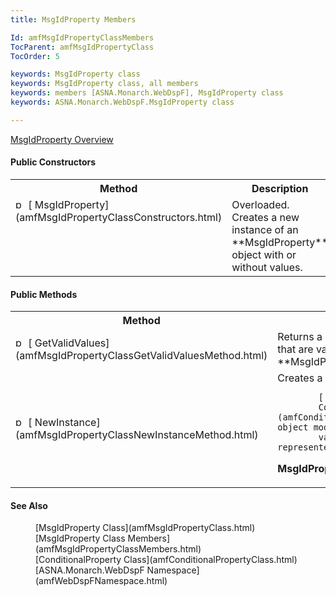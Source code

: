 ```yaml
---
title: MsgIdProperty Members

Id: amfMsgIdPropertyClassMembers
TocParent: amfMsgIdPropertyClass
TocOrder: 5

keywords: MsgIdProperty class
keywords: MsgIdProperty class, all members
keywords: members [ASNA.Monarch.WebDspF], MsgIdProperty class
keywords: ASNA.Monarch.WebDspF.MsgIdProperty class

---
```


[ MsgIdProperty Overview](amfMsgIdPropertyClass.html) 
<!--mine -->

#### Public Constructors
<table class="mytable" cellspacing="0" cellpadding="4" width="90%">
          <colgroup><col width="20%" /><col width="70%" />
          </colgroup>
          <tr><th>Method</th>
              <th>Description</th>
          </tr>
          <tr valign="top">
            <td><img height="16" alt="public method" src="../Images/Methods.bmp" width="16" border="0" />
              [
              MsgIdProperty](amfMsgIdPropertyClassConstructors.html)
            </td>
            <td>Overloaded. Creates a new
            instance of an 
 **MsgIdProperty**  object with or without
            values.</td>
          </tr>
</table>

<!--mine -->

#### Public Methods
<table class="mytable" cellspacing="0" cellpadding="4" width="90%">
          <colgroup><col width="20%" /><col width="70%" />
          </colgroup>
          <tr><th>Method</th>
              <th>Description</th>
          </tr>
          <tr>
            <td><img height="16" alt="public method" src="../Images/Methods.bmp" width="16" border="0" />
              [
              GetValidValues](amfMsgIdPropertyClassGetValidValuesMethod.html)
            </td>
            <td>Returns a string array of
            the values that are valid for the 
 **MsgIdProperty**  object.</td>
          </tr>
          <tr>
            <td><img height="16" alt="public method" src="../Images/Methods.bmp" width="16" border="0" />
              [
              NewInstance](amfMsgIdPropertyClassNewInstanceMethod.html)
            </td>
            <td>Creates a new instance of a

            [
            ConditionalProperty](amfConditionalPropertyClass.html) object modeling the
            value/conditions represented by 
 **MsgIdProperty** .</td>
          </tr>
</table>

#### See Also
<dl>
        <dd>[MsgIdProperty Class](amfMsgIdPropertyClass.html)</dd>
        <dd>[MsgIdProperty Class Members](amfMsgIdPropertyClassMembers.html)</dd>
        <dd>[ConditionalProperty Class](amfConditionalPropertyClass.html)</dd>
        <dd>[ASNA.Monarch.WebDspF Namespace](amfWebDspFNamespace.html)</dd>
</dl>

